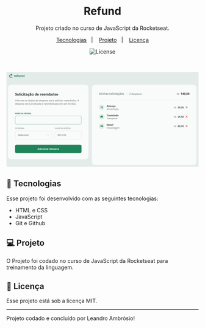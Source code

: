 <h1 align="center"> Refund </h1>

<p align="center">
Projeto criado no curso de JavaScript da Rocketseat.
</p>

<p align="center">
  <a href="#-tecnologias">Tecnologias</a>&nbsp;&nbsp;&nbsp;|&nbsp;&nbsp;&nbsp;
  <a href="#-projeto">Projeto</a>&nbsp;&nbsp;&nbsp;|&nbsp;&nbsp;&nbsp;
  <a href="#memo-licença">Licença</a>
</p>

<p align="center">
  <img alt="License" src="https://img.shields.io/static/v1?label=license&message=MIT&color=49AA26&labelColor=000000">
</p>

<br>

<p align="center">
  <img alt="projeto Gerador de QR Code" src=".github/pageScreen.png">
</p>

## 🚀 Tecnologias

Esse projeto foi desenvolvido com as seguintes tecnologias:

- HTML e CSS
- JavaScript
- Git e Github

## 💻 Projeto

O Projeto foi codado no curso de JavaScript da Rocketseat para treinamento da linguagem.

## :memo: Licença

Esse projeto está sob a licença MIT.

---

Projeto codado e concluído por Leandro Ambrósio!

